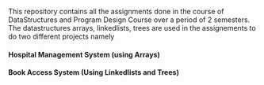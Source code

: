 This repository contains all the assignments done in the course of DataStructures and Program Design Course over a period of 2 semesters.  
The datastructures arrays, linkedlists, trees are used in the assignements to do two different projects namely  
#### Hospital Management System (using Arrays)
#### Book Access System (Using Linkedlists and Trees)
